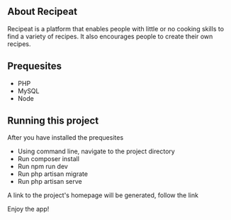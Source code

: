 ## About Recipeat

Recipeat is a platform that enables people with little or no cooking skills to find 
a variety of recipes. It also encourages people to create their own recipes.

## Prequesites
- PHP
- MySQL
- Node

## Running this project

After you have installed the prequesites

- Using command line, navigate to the project directory
- Run composer install
- Run npm run dev
- Run php artisan migrate
- Run php artisan serve

A link to the project's homepage will be generated, follow the link

Enjoy the app!
